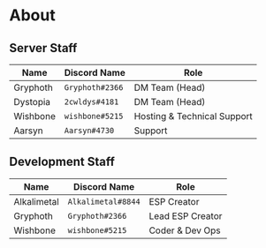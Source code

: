 # About

## Server Staff
| Name | Discord Name | Role |
| ---- | ------------ | ---- |
| Gryphoth | `Gryphoth#2366` | DM Team (Head) |
| Dystopia | `2cwldys#4181` | DM Team (Head) |
| Wishbone | `wishbone#5215` | Hosting & Technical Support |
| Aarsyn | `Aarsyn#4730` | Support |

## Development Staff
| Name | Discord Name | Role |
| ---- | ------------ | ---- |
| Alkalimetal | `Alkalimetal#8844` | ESP Creator |
| Gryphoth | `Gryphoth#2366` | Lead ESP Creator |
| Wishbone | `wishbone#5215` | Coder & Dev Ops |

<!-- ## Ex-Staff
| Name | Discord Name | Role |
| ---- | ------------ | ---- |
| Placeholder | `Placeholder` | Job | -->
